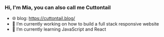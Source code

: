 ### Hi, I'm Mia, you can also call me Cuttontail

- 🌐 blog: https://cuttontail.blog/
- 🔭 I’m currently working on how to build a full stack responsive website
- 🌱 I’m currently learning JavaScript and React
